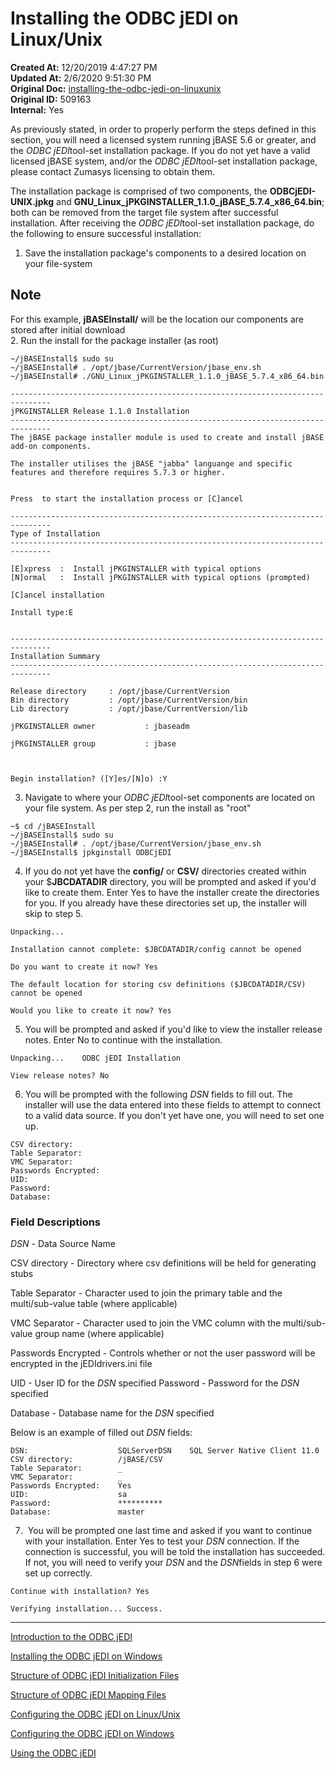 # Installing the ODBC jEDI on Linux/Unix

**Created At:** 12/20/2019 4:47:27 PM  
**Updated At:** 2/6/2020 9:51:30 PM  
**Original Doc:** [installing-the-odbc-jedi-on-linuxunix](https://docs.jbase.com/installing-the-odbc-jedi-on-linuxunix)  
**Original ID:** 509163  
**Internal:** Yes  


As previously stated, in order to properly perform the steps defined in this section, you will need a licensed system running jBASE 5.6 or greater, and the *ODBC* *jEDI*tool-set installation package. If you do not yet have a valid licensed jBASE system, and/or the *ODBC* *jEDI*tool-set installation package, please contact Zumasys licensing to obtain them.

The installation package is comprised of two components, the **ODBCjEDI-UNIX.jpkg** and **GNU\_Linux\_jPKGINSTALLER\_1.1.0\_jBASE\_5.7.4\_x86\_64.bin**; both can be removed from the target file system after successful installation. After receiving the *ODBC* *jEDI*tool-set installation package, do the following to ensure successful installation:

1. Save the installation package's components to a desired location on your file-system

## Note

For this example, **jBASE****I****nstall/** will be the location our components are stored after initial download  
2. Run the install for the package installer (as root)

```
~/jBASEInstall$ sudo su
~/jBASEInstall# . /opt/jbase/CurrentVersion/jbase_env.sh
~/jBASEInstall# ./GNU_Linux_jPKGINSTALLER_1.1.0_jBASE_5.7.4_x86_64.bin

-------------------------------------------------------------------------------
jPKGINSTALLER Release 1.1.0 Installation
-------------------------------------------------------------------------------
The jBASE package installer module is used to create and install jBASE add-on components.

The installer utilises the jBASE "jabba" languange and specific features and therefore requires 5.7.3 or higher.


Press  to start the installation process or [C]ancel

-------------------------------------------------------------------------------
Type of Installation
-------------------------------------------------------------------------------

[E]xpress  :  Install jPKGINSTALLER with typical options
[N]ormal   :  Install jPKGINSTALLER with typical options (prompted)

[C]ancel installation

Install type:E


-------------------------------------------------------------------------------
Installation Summary
-------------------------------------------------------------------------------

Release directory     : /opt/jbase/CurrentVersion
Bin directory         : /opt/jbase/CurrentVersion/bin
Lib directory         : /opt/jbase/CurrentVersion/lib

jPKGINSTALLER owner           : jbaseadm

jPKGINSTALLER group           : jbase



Begin installation? ([Y]es/[N]o) :Y
```

3. Navigate to where your *ODBC* *jEDI*tool-set components are located on your file system. As per step 2, run the install as "root"

```
~$ cd /jBASEInstall
~/jBASEInstall$ sudo su
~/jBASEInstall# . /opt/jbase/CurrentVersion/jbase_env.sh
~/jBASEInstall$ jpkginstall ODBCjEDI
```

4. If you do not yet have the **config/** or **CSV/** directories created within your $**JBCDATADIR** directory, you will be prompted and asked if you'd like to create them. Enter Yes to have the installer create the directories for you. If you already have these directories set up, the installer will skip to step 5.

```
Unpacking...

Installation cannot complete: $JBCDATADIR/config cannot be opened

Do you want to create it now? Yes

The default location for storing csv definitions ($JBCDATADIR/CSV) cannot be opened

Would you like to create it now? Yes
```

5. You will be prompted and asked if you'd like to view the installer release notes. Enter No to continue with the installation.

```
Unpacking...    ODBC jEDI Installation

View release notes? No
```

6. You will be prompted with the following *DSN* fields to fill out. The installer will use the data entered into these fields to attempt to connect to a valid data source. If you don't yet have one, you will need to set one up.

```
CSV directory:
Table Separator:
VMC Separator:
Passwords Encrypted:
UID:
Password:
Database:
```

### Field Descriptions

*DSN* - Data Source Name

CSV directory - Directory where csv definitions will be held for generating stubs

Table Separator - Character used to join the primary table and the multi/sub-value table (where applicable)

VMC Separator - Character used to join the VMC column with the multi/sub-value group name (where applicable)

Passwords Encrypted - Controls whether or not the user password will be encrypted in the jEDIdrivers.ini file

UID - User ID for the *DSN* specified
Password - Password for the *DSN* specified

Database - Database name for the *DSN* specified

Below is an example of filled out *DSN* fields:

```
DSN:                    SQLServerDSN    SQL Server Native Client 11.0
CSV directory:          /jBASE/CSV  
Table Separator:        _
VMC Separator:          _  
Passwords Encrypted:    Yes
UID:                    sa
Password:               ********** 
Database:               master 
```

7.  You will be prompted one last time and asked if you want to continue with your installation. Enter Yes to test your *DSN* connection. If the connection is successful, you will be told the installation has succeeded. If not, you will need to verify your *DSN* and the *DSN*fields in step 6 were set up correctly.

```
Continue with installation? Yes

Verifying installation... Success.
```

----------------------------------------------------------------------------------------------------------------------------

[Introduction to the ODBC jEDI](./../introduction-to-the-odbc-jedi)

[Installing the ODBC jEDI on Windows](./../installing-the-odbc-jedi-on-windows)

[Structure of ODBC jEDI Initialization Files](./../structure-of-odbc-jedi-initialization-files)

[Structure of ODBC jEDI Mapping Files](./../structure-of-odbc-jedi-mapping-files)

[Configuring the ODBC jEDI on Linux/Unix](./../configuring-the-odbc-jedi-on-linux&unix)

[Configuring the ODBC jEDI on Windows](./../configuring-the-odbc-jedi-on-windows)

[Using the ODBC jEDI](./../using-the-odbc-jedi)
